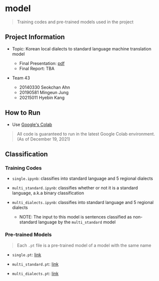 # model
> Training codes and pre-trained models used in the project

## Project Information
* Topic: Korean local dialects to standard language machine translation model
    * Final Presentation: [pdf](https://drive.google.com/file/d/1bFfAXERQBlN82GLXLIlQhL07AeB0M3uZ/view?usp=sharing)
    * Final Report: TBA

* Team 43
    * 20140330 Seokchan Ahn
    * 20190581 Mingeun Jung
    * 20215011 Hyebin Kang

## How to Run
* Use [Google's Colab](https://colab.research.google.com/)
> All code is guaranteed to run in the latest Google Colab environment. (As of December 19, 2021)

## Classification

### Training Codes

* `single.ipynb`: classifies into standard language and 5 regional dialects

* `multi_standard.ipynb`: classifies whether or not it is a standard language, a.k.a binary classification

* `multi_dialects.ipynb`: classifies into standard language and 5 regional dialects
    * NOTE: The input to this model is sentences classified as non-standard language by the `multi_standard` model

### Pre-trained Models
> Each `.pt` file is a pre-trained model of a model with the same name

* `single.pt`: [link](https://drive.google.com/file/d/1-TGjLEVx6bgRhAaKGMI9ajQvZjBAWccm/view?usp=sharing)

* `multi_standard.pt`: [link](https://drive.google.com/file/d/1-64VFX8QTXRKVSOCJlZ2HaUVPmwF8ZQ7/view?usp=sharing)

* `multi_dialects.pt`: [link](https://drive.google.com/file/d/1-IxZ-oESM6t70Y-wwF_uYsBSjbga_6_F/view?usp=sharing)

